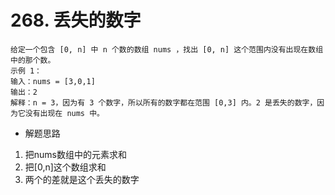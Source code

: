 # 268. 丢失的数字
    给定一个包含 [0, n] 中 n 个数的数组 nums ，找出 [0, n] 这个范围内没有出现在数组中的那个数。
    示例 1：
    输入：nums = [3,0,1]
    输出：2
    解释：n = 3，因为有 3 个数字，所以所有的数字都在范围 [0,3] 内。2 是丢失的数字，因为它没有出现在 nums 中。

- 解题思路
1. 把nums数组中的元素求和
2. 把[0,n]这个数组求和
3. 两个的差就是这个丢失的数字